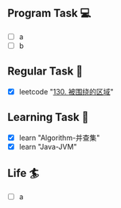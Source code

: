 

## Program Task  💻
- [ ] a
- [ ] b

## Regular Task  🤡
- [x] leetcode "[130. 被围绕的区域](https://leetcode-cn.com/problems/surrounded-regions/)"

## Learning Task 🎯
- [x] learn "Algorithm-并查集"
- [x] learn "Java-JVM"

## Life 🏄
- [ ] a